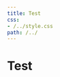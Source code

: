 ```yaml
---
title: Test                                                        
css:
- /../style.css                
path: /../
---
```


# Test